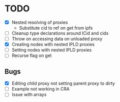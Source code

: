 # TODO

- [x] Nested resolving of proxies
  - Substitute cid to ref on get from ipfs
- [ ] Cleanup type declarations around ICid and cids
- [ ] Throw on accessing data on unloaded proxy
- [x] Creating nodes with nested IPLD proxies
- [ ] Setting nodes with nested IPLD proxies
- [ ] Recurse flag on get

## Bugs

- [x] Editing child proxy not setting parent proxy to dirty
- [ ] Example not working in CRA
- [ ] Issue with arrays
